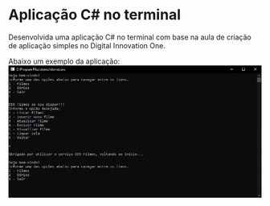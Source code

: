 # Aplicação C# no terminal

Desenvolvida uma aplicação C# no terminal com base na aula de criação de aplicação simples no Digital Innovation One.

Abaixo um exemplo da aplicação:
![alt text](https://github.com/Allerson-SM/DIO-Series.Filmes/blob/main/Exemplo.PNG)

